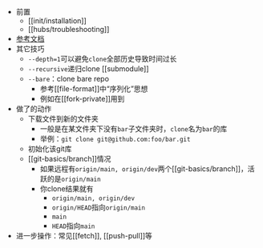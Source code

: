 - 前置
  - [[init/installation]]
  - [[hubs/troubleshooting]]
- [参考文档](https://git-scm.com/docs/git-clone)
- 其它技巧
  - `--depth=1`可以避免`clone`全部历史导致时间过长
  - `--recursive`递归clone [[submodule]]
  - `--bare`：clone bare repo
    - 参考[[file-format]]中“序列化”思想
    - 例如在[[fork-private]]用到
- 做了的动作
  - 下载文件到新的文件夹
    - 一般是在某文件夹下没有`bar`子文件夹时，`clone`名为`bar`的库
    - 举例：`git clone git@github.com:foo/bar.git`
  - 初始化该git库
  - [[git-basics/branch]]情况
    - 如果远程有`origin/main, origin/dev`两个[[git-basics/branch]]，活跃的是`origin/main`
    - 你clone结果就有
      - `origin/main, origin/dev`
      - `origin/HEAD`指向`origin/main`
      - `main`
      - `HEAD`指向`main`
- 进一步操作：常见[[fetch]], [[push-pull]]等